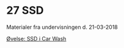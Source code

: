 # 27 SSD
Materialer fra undervisningen d. 21-03-2018

[Øvelse: SSD i Car Wash](https://docs.google.com/document/d/e/2PACX-1vTUg3_kyhBd_wrqi9_G4TIUyi1Zg49dLEfJAQqvbwal7yDnnBHFdgBFuQqFYJfLMNEQ2cPJzaf1SYYm/pub)
